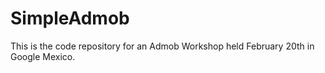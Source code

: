 SimpleAdmob
===========

This is the code repository for an Admob Workshop held February 20th in Google Mexico.
